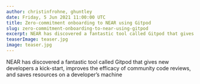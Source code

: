 ```yaml
---
author: christinfrohne, ghuntley
date: Friday, 5 Jun 2021 11:00:00 UTC
title: Zero-commitment onboarding to NEAR using Gitpod
slug: zero-commitment-onboarding-to-near-using-gitpod
excerpt: NEAR has discovered a fantastic tool called Gitpod that gives new developers a kick-start, improves the efficacy of community code reviews, and saves resources on a developer’s machine
teaserImage: teaser.jpg
image: teaser.jpg
---
```


NEAR has discovered a fantastic tool called Gitpod that gives new developers a kick-start, improves the efficacy of community code reviews, and saves resources on a developer’s machine

